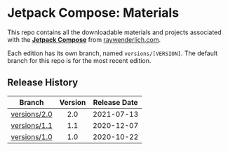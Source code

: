 # Jetpack Compose: Materials


This repo contains all the downloadable materials and projects associated with the **[Jetpack Compose](https://www.raywenderlich.com/21959310-jetpack-compose)** from [raywenderlich.com](https://www.raywenderlich.com).

Each edition has its own branch, named `versions/[VERSION]`. The default branch for this repo is for the most recent edition.

## Release History

| Branch                                                       | Version | Release Date |
| ------------------------------------------------------------ | :-----: | :----------: |
| [versions/2.0](https://github.com/raywenderlich/video-jcomp-materials/tree/versions/2.0) |   2.0   |  2021-07-13  |
| [versions/1.1](https://github.com/raywenderlich/video-jcomp-materials/tree/versions/1.1) |   1.1   |  2020-12-07  |
| [versions/1.0](https://github.com/raywenderlich/video-jcomp-materials/tree/versions/1.0) |   1.0   |  2020-10-22  |
